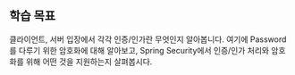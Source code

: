 ## 학습 목표

클라이언트, 서버 입장에서 각각 인증/인가란 무엇인지 알아봅니다. 여기에 Password를 다루기 위한 암호화에 대해 알아보고, Spring Security에서 인증/인가 처리와 암호화를 위해 어떤 것을 지원하는지 살펴봅시다.